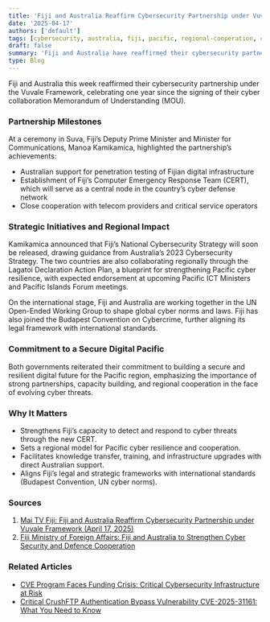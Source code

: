 ```yaml
---
title: 'Fiji and Australia Reaffirm Cybersecurity Partnership under Vuvale Framework'
date: '2025-04-17'
authors: ['default']
tags: [cybersecurity, australia, fiji, pacific, regional-cooperation, cert, vuvale-framework]
draft: false
summary: 'Fiji and Australia have reaffirmed their cybersecurity partnership under the Vuvale Framework, marking one year since the signing of their cyber collaboration MOU and announcing new steps to strengthen Fiji’s digital defenses.'
type: Blog
---
```


Fiji and Australia this week reaffirmed their cybersecurity partnership under the Vuvale Framework, celebrating one year since the signing of their cyber collaboration Memorandum of Understanding (MOU).

### Partnership Milestones

At a ceremony in Suva, Fiji’s Deputy Prime Minister and Minister for Communications, Manoa Kamikamica, highlighted the partnership’s achievements:

- Australian support for penetration testing of Fijian digital infrastructure
- Establishment of Fiji’s Computer Emergency Response Team (CERT), which will serve as a central node in the country’s cyber defense network
- Close cooperation with telecom providers and critical service operators

### Strategic Initiatives and Regional Impact

Kamikamica announced that Fiji’s National Cybersecurity Strategy will soon be released, drawing guidance from Australia’s 2023 Cybersecurity Strategy. The two countries are also collaborating regionally through the Lagatoi Declaration Action Plan, a blueprint for strengthening Pacific cyber resilience, with expected endorsement at upcoming Pacific ICT Ministers and Pacific Islands Forum meetings.

On the international stage, Fiji and Australia are working together in the UN Open-Ended Working Group to shape global cyber norms and laws. Fiji has also joined the Budapest Convention on Cybercrime, further aligning its legal framework with international standards.

### Commitment to a Secure Digital Pacific

Both governments reiterated their commitment to building a secure and resilient digital future for the Pacific region, emphasizing the importance of strong partnerships, capacity building, and regional cooperation in the face of evolving cyber threats.

### Why It Matters

- Strengthens Fiji’s capacity to detect and respond to cyber threats through the new CERT.
- Sets a regional model for Pacific cyber resilience and cooperation.
- Facilitates knowledge transfer, training, and infrastructure upgrades with direct Australian support.
- Aligns Fiji’s legal and strategic frameworks with international standards (Budapest Convention, UN cyber norms).

### Sources

1. [Mai TV Fiji: Fiji and Australia Reaffirm Cybersecurity Partnership under Vuvale Framework (April 17, 2025)](https://maitvfiji.com/fiji-and-australia-reaffirm-cybersecurity-partnership-under-vuvale-framework/)
2. [Fiji Ministry of Foreign Affairs: Fiji and Australia to Strengthen Cyber Security and Defence Cooperation](https://www.foreignaffairs.gov.fj/fiji-and-australia-to-strengthen-cyber-security-and-defence-cooperation/)

### Related Articles

- [CVE Program Faces Funding Crisis: Critical Cybersecurity Infrastructure at Risk](/blog/2025-04-16-cve-program-funding-crisis)
- [Critical CrushFTP Authentication Bypass Vulnerability CVE-2025-31161: What You Need to Know](/blog/2025-04-13-crushftp-vulnerability)
